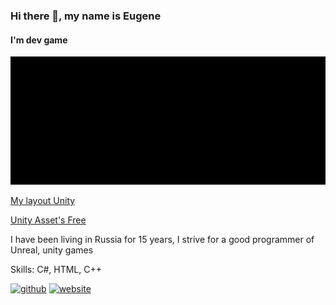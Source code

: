 ### Hi there 👋, my name is Eugene
#### I'm dev game

![my banner](https://github.com/phancyn/image/blob/main/BannerGif_1.gif)

<a href="https://github.com/phancyn/phancyn/blob/main/My_layout_Unity.wlt">My layout Unity</a>

<a href="https://github.com/phancyn/Top-Assets-For-Unity-Free/tree/main">Unity Asset's Free</a>

I have been living in Russia for 15 years, I strive for a good programmer of Unreal, unity games

Skills: C#, HTML, C++



[<img src='https://cdn.jsdelivr.net/npm/simple-icons@3.0.1/icons/github.svg' alt='github' height='40'>](https://github.com/nelivv)  [<img src='https://cdn.jsdelivr.net/npm/simple-icons@3.0.1/icons/icloud.svg' alt='website' height='40'>](https://nelivv.github.io/index.html)  




